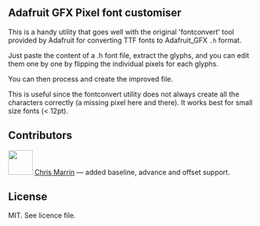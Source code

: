 Adafruit GFX Pixel font customiser
---

This is a handy utility that goes well with the original 'fontconvert' tool provided by Adafruit for converting TTF fonts to Adafruit_GFX `.h` format.

Just paste the content of a .h font file, extract the glyphs, and you can edit them one by one by flipping the individual pixels for each glyphs.

You can then process and create the improved file.

This is useful since the fontconvert utility does not always create all the characters correctly (a missing pixel here and there). It works best for small size fonts (< 12pt).


## Contributors

<img src="https://avatars1.githubusercontent.com/u/593209?s=460&v=4" width="50px;"/> [Chris Marrin](https://github.com/cmarrin) — added baseline, advance and offset support.

## License

MIT. See licence file.